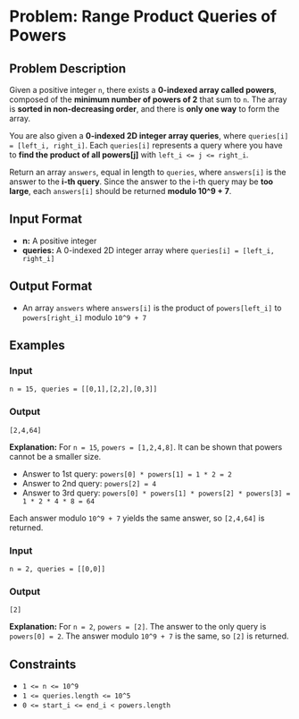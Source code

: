 
# Problem: Range Product Queries of Powers

## Problem Description
Given a positive integer `n`, there exists a **0-indexed array called powers**, composed of the **minimum number of powers of 2** that sum to `n`. The array is **sorted in non-decreasing order**, and there is **only one way** to form the array.

You are also given a **0-indexed 2D integer array queries**, where `queries[i] = [left_i, right_i]`. Each `queries[i]` represents a query where you have to **find the product of all powers[j]** with `left_i <= j <= right_i`.

Return an array `answers`, equal in length to `queries`, where `answers[i]` is the answer to the **i-th query**. Since the answer to the i-th query may be **too large**, each `answers[i]` should be returned **modulo 10^9 + 7**.

## Input Format
- **n:** A positive integer
- **queries:** A 0-indexed 2D integer array where `queries[i] = [left_i, right_i]`

## Output Format
- An array `answers` where `answers[i]` is the product of `powers[left_i]` to `powers[right_i]` modulo `10^9 + 7`

## Examples

### Input

`n = 15, queries = [[0,1],[2,2],[0,3]]`<br/>

### Output

`[2,4,64]`<br/>

**Explanation:**
For `n = 15`, `powers = [1,2,4,8]`. It can be shown that powers cannot be a smaller size.
- Answer to 1st query: `powers[0] * powers[1] = 1 * 2 = 2`
- Answer to 2nd query: `powers[2] = 4`
- Answer to 3rd query: `powers[0] * powers[1] * powers[2] * powers[3] = 1 * 2 * 4 * 8 = 64`

Each answer modulo `10^9 + 7` yields the same answer, so `[2,4,64]` is returned.

### Input

`n = 2, queries = [[0,0]]`<br/>

### Output

`[2]`<br/>

**Explanation:**
For `n = 2`, `powers = [2]`.
The answer to the only query is `powers[0] = 2`. The answer modulo `10^9 + 7` is the same, so `[2]` is returned.

## Constraints
- `1 <= n <= 10^9`
- `1 <= queries.length <= 10^5`
- `0 <= start_i <= end_i < powers.length`

